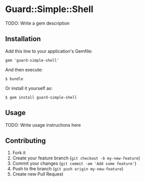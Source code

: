 # Guard::Simple::Shell

TODO: Write a gem description

## Installation

Add this line to your application's Gemfile:

    gem 'guard-simple-shell'

And then execute:

    $ bundle

Or install it yourself as:

    $ gem install guard-simple-shell

## Usage

TODO: Write usage instructions here

## Contributing

1. Fork it
2. Create your feature branch (`git checkout -b my-new-feature`)
3. Commit your changes (`git commit -am 'Add some feature'`)
4. Push to the branch (`git push origin my-new-feature`)
5. Create new Pull Request
